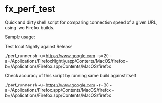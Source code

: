 # fx_perf_test


Quick and dirty shell script for comparing connection speed of a given URL, using two Firefox builds.

Sample usage:


Test local Nightly against Release

./perf_runner.sh -u=https://www.google.com -s=20 -a=/Applications/FirefoxNightly.app/Contents/MacOS/firefox -b=/Applications/Firefox.app/Contents/MacOS/firefox

Check accuracy of this script by running same build against itself

./perf_runner.sh -u=https://www.google.com -s=20 -a=/Applications/Firefox.app/Contents/MacOS/firefox -b=/Applications/Firefox.app/Contents/MacOS/firefox

